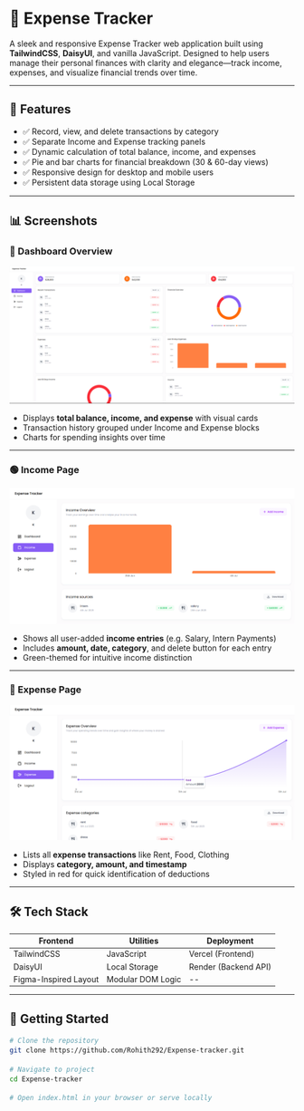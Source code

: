 # 🧾 Expense Tracker

A sleek and responsive Expense Tracker web application built using **TailwindCSS**, **DaisyUI**, and vanilla JavaScript. Designed to help users manage their personal finances with clarity and elegance—track income, expenses, and visualize financial trends over time.

---

## 📌 Features

- ✅ Record, view, and delete transactions by category
- ✅ Separate Income and Expense tracking panels
- ✅ Dynamic calculation of total balance, income, and expenses
- ✅ Pie and bar charts for financial breakdown (30 & 60-day views)
- ✅ Responsive design for desktop and mobile users
- ✅ Persistent data storage using Local Storage

---

## 📊 Screenshots

### 💼 Dashboard Overview  
<img src="Images/Dashboard.png.png" alt="Dashboard view" width="700"/>

- Displays **total balance, income, and expense** with visual cards  
- Transaction history grouped under Income and Expense blocks  
- Charts for spending insights over time

---

### 🟢 Income Page  
<img src="Images/Expense.png.png" alt="Income page" width="700"/>

- Shows all user-added **income entries** (e.g. Salary, Intern Payments)  
- Includes **amount, date, category**, and delete button for each entry  
- Green-themed for intuitive income distinction

---

### 🔴 Expense Page  
<img src="Images/Rename.png.png" alt="Expense page" width="700"/>

- Lists all **expense transactions** like Rent, Food, Clothing  
- Displays **category, amount, and timestamp**  
- Styled in red for quick identification of deductions

---

## 🛠️ Tech Stack

| Frontend     | Utilities     | Deployment      |
|--------------|---------------|-----------------|
| TailwindCSS  | JavaScript    | Vercel (Frontend) |
| DaisyUI      | Local Storage | Render (Backend API) |
| Figma-Inspired Layout | Modular DOM Logic | -- |

---

## 🚀 Getting Started

```bash
# Clone the repository
git clone https://github.com/Rohith292/Expense-tracker.git

# Navigate to project
cd Expense-tracker

# Open index.html in your browser or serve locally
